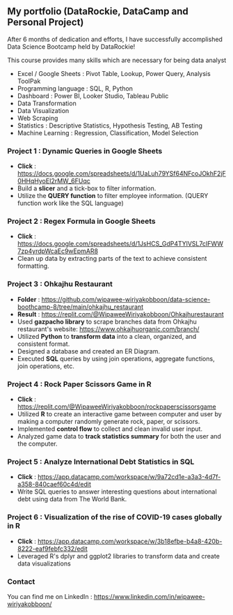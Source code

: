 ## My portfolio (DataRockie, DataCamp and Personal Project)


After 6 months of dedication and efforts, I have successfully accomplished Data Science Bootcamp held by DataRockie!

This course provides many skills which are necessary for being data analyst
- Excel / Google Sheets : Pivot Table, Lookup, Power Query, Analysis ToolPak
- Programming language : SQL, R, Python
- Dashboard : Power BI, Looker Studio, Tableau Public
- Data Transformation
- Data Visualization
- Web Scraping
- Statistics : Descriptive Statistics, Hypothesis Testing, AB Testing
- Machine Learning : Regression, Classification, Model Selection

### Project 1 : Dynamic Queries in Google Sheets
- **Click** : https://docs.google.com/spreadsheets/d/1UaLuh79YSf64NFcoJOkhF2jF0HHqHyoEI2rMW_6FUqc
- Build a **slicer** and a tick-box to filter information.
- Utilize the **QUERY function** to filter employee information. (QUERY function work like the SQL language)

### Project 2 : Regex Formula in Google Sheets
- **Click**  : https://docs.google.com/spreadsheets/d/1JsHCS_GdP4TYlVSL7cIFWW7zp4yrdpWcaEc9wEpmAR8
- Clean up data by extracting parts of the text to achieve consistent formatting.

### Project 3 : Ohkajhu Restaurant
- **Folder** :  https://github.com/wipawee-wiriyakobboon/data-science-boothcamp-8/tree/main/ohkajhu_restaurant
- **Result** :  https://replit.com/@WipaweeWiriyakobboon/Ohkajhurestaurant
- Used **gazpacho library** to scrape branches data from Ohkajhu restaurant's website: https://www.ohkajhuorganic.com/branch/
- Utilized **Python** to **transform data** into a clean, organized, and consistent format.
- Designed a database and created an ER Diagram.
- Executed **SQL** queries by using join operations, aggregate functions, join operations, etc.

### Project 4 : Rock Paper Scissors Game in R
- **Click**  : https://replit.com/@WipaweeWiriyakobboon/rockpaperscissorsgame
- Utilized **R** to create an interactive game between computer and user by making a computer randomly generate rock, paper, or scissors.
- Implemented **control flow** to collect and clean invalid user input.
- Analyzed game data to **track statistics summary** for both the user and the computer.

### Project 5 : Analyze International Debt Statistics in SQL
- **Click** : https://app.datacamp.com/workspace/w/9a72cd1e-a3a3-4d7f-a358-840caef60c4d/edit
- Write SQL queries to answer interesting questions about international debt using data from The World Bank.

### Project 6 : Visualization of the rise of COVID-19 cases globally in R
- **Click** : https://app.datacamp.com/workspace/w/3b18efbe-b4a8-420b-8222-eaf9febfc332/edit
- Leveraged R's dplyr and ggplot2 libraries to transform data and create data visualizations

### Contact
You can find me on LinkedIn : https://www.linkedin.com/in/wipawee-wiriyakobboon/
